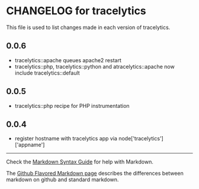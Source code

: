 # CHANGELOG for tracelytics

This file is used to list changes made in each version of tracelytics.

## 0.0.6
* tracelytics::apache queues apache2 restart
* tracelytics::php, tracelytics::python and atracelytics::apache now include tracelytics::default

## 0.0.5
* tracelytics::php recipe for PHP instrumentation

## 0.0.4
* register hostname with tracelytics app via node['tracelytics']['appname']

- - - 
Check the [Markdown Syntax Guide](http://daringfireball.net/projects/markdown/syntax) for help with Markdown.

The [Github Flavored Markdown page](http://github.github.com/github-flavored-markdown/) describes the differences between markdown on github and standard markdown.
